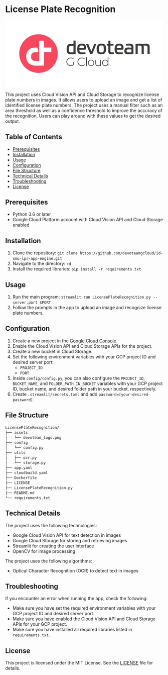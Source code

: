 # License Plate Recognition

![Devoteam Logo](assets/devoteam_logo.png)

This project uses Cloud Vision API and Cloud Storage to recognize license plate numbers in images. It allows users to upload an image and get a list of identified license plate numbers. The project uses a manual filter such as an area threshold as well as a confidence threshold to improve the accuracy of the recognition. Users can play around with these values to get the desired output.

## Table of Contents

- [Prerequisites](#prerequisites)
- [Installation](#installation)
- [Usage](#usage)
- [Configuration](#configuration)
- [File Structure](#file-structure)
- [Technical Details](#technical-details)
- [Troubleshooting](#troubleshooting)
- [License](#license)

## Prerequisites

- Python 3.6 or later
- Google Cloud Platform account with Cloud Vision API and Cloud Storage enabled

## Installation

1. Clone the repository: `git clone https://github.com/devoteamgcloud/id-smu-lpr-app-engine.git`
2. Navigate to the directory: `cd `
3. Install the required libraries: `pip install -r requirements.txt`

## Usage

1. Run the main program: `streamlit run LicensePlateRecognition.py --server.port $PORT`
2. Follow the prompts in the app to upload an image and recognize license plate numbers.

## Configuration

1. Create a new project in the [Google Cloud Console](https://console.cloud.google.com/).
2. Enable the Cloud Vision API and Cloud Storage APIs for the project.
3. Create a new bucket in Cloud Storage.
4. Set the following environment variables with your GCP project ID and desired server port:
   - `PROJECT_ID`
   - `PORT`
5. Inside `config/config.py`, you can also configure the `PROJECT_ID`, `BUCKET_NAME`, and `FOLDER_PATH_IN_BUCKET` variables with your GCP project ID, bucket name, and desired folder path in your bucket, respectively.
6. Create `.streamlit/secrets.toml` and add `password=[your-desired-password]`

## File Structure
```
LicensePlateRecognition/
├── assets
│   └── devoteam_logo.png
├── config
│   └── config.py
├── utils
│   ├── ocr.py
│   └── storage.py
├── app.yaml
├── cloudbuild.yaml
├── Dockerfile
├── LICENSE
├── LicensePlateRecognition.py
├── README.md
└── requirements.txt
```


## Technical Details

The project uses the following technologies:

- Google Cloud Vision API for text detection in images
- Google Cloud Storage for storing and retrieving images
- Streamlit for creating the user interface
- OpenCV for image processing

The project uses the following algorithms:

- Optical Character Recognition (OCR) to detect text in images

## Troubleshooting

If you encounter an error when running the app, check the following:

- Make sure you have set the required environment variables with your GCP project ID and desired server port.
- Make sure you have enabled the Cloud Vision API and Cloud Storage APIs for your GCP project.
- Make sure you have installed all required libraries listed in `requirements.txt`.

## License

This project is licensed under the MIT License. See the [LICENSE](LICENSE) file for details.

